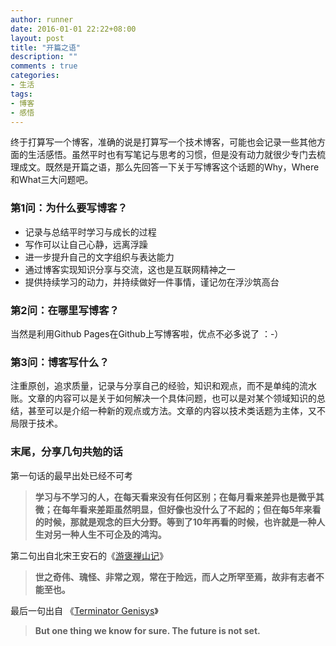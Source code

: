```yaml
---
author: runner
date: 2016-01-01 22:22+08:00
layout: post
title: "开篇之语"
description: ""
comments : true
categories:
- 生活
tags:
- 博客
- 感悟
---
```


终于打算写一个博客，准确的说是打算写一个技术博客，可能也会记录一些其他方面的生活感悟。虽然平时也有写笔记与思考的习惯，但是没有动力就很少专门去梳理成文。既然是开篇之语，那么先回答一下关于写博客这个话题的Why，Where和What三大问题吧。

### 第1问：为什么要写博客？
- 记录与总结平时学习与成长的过程  
- 写作可以让自己心静，远离浮躁
- 进一步提升自己的文字组织与表达能力  
- 通过博客实现知识分享与交流，这也是互联网精神之一  
- 提供持续学习的动力，并持续做好一件事情，谨记勿在浮沙筑高台



### 第2问：在哪里写博客？
当然是利用Github Pages在Github上写博客啦，优点不必多说了 ：-） 
<!--more-->

### 第3问：博客写什么？
注重原创，追求质量，记录与分享自己的经验，知识和观点，而不是单纯的流水账。文章的内容可以是关于如何解决一个具体问题，也可以是对某个领域知识的总结，甚至可以是介绍一种新的观点或方法。文章的内容以技术类话题为主体，又不局限于技术。

### 末尾，分享几句共勉的话
第一句话的最早出处已经不可考
> **学习与不学习的人，在每天看来没有任何区别；在每月看来差异也是微乎其微；在每年看来差距虽然明显，但好像也没什么了不起的；但在每5年来看的时候，那就是观念的巨大分野。等到了10年再看的时候，也许就是一种人生对另一种人生不可企及的鸿沟。**


第二句出自北宋王安石的《[游褒禅山记](http://baike.baidu.com/item/%E6%B8%B8%E8%A4%92%E7%A6%85%E5%B1%B1%E8%AE%B0?fr=aladdin)》
> **世之奇伟、瑰怪、非常之观，常在于险远，而人之所罕至焉，故非有志者不能至也。**

最后一句出自 《[Terminator Genisys](http://www.imdb.com/title/tt1340138/quotes)》 
> **But one thing we know for sure. The future is not set.**  



